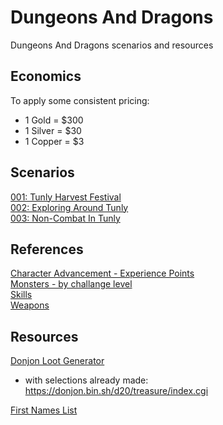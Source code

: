 # Dungeons And Dragons

Dungeons And Dragons scenarios and resources

## Economics

To apply some consistent pricing:
- 1 Gold = $300
- 1 Silver = $30
- 1 Copper = $3

## Scenarios

[001: Tunly Harvest Festival](/Scenarios/001_Tunly_Harvest_Festival.md)  
[002: Exploring Around Tunly](/Scenarios/002_Exploring_Around_Tunly.md)  
[003: Non-Combat In Tunly](/Scenarios/003_Non_Combat_In_Tunly.md)  

## References

[Character Advancement - Experience Points](/Reference/experience_points.md)  
[Monsters - by challange level](/Reference/monsters_by_challenge.md)  
[Skills](/Reference/skills.md)  
[Weapons](/Reference/weapons.md)  

## Resources

[Donjon Loot Generator](https://donjon.bin.sh/d20/treasure/)
- with selections already made: https://donjon.bin.sh/d20/treasure/index.cgi

[First Names List](http://namesabound.com/)
